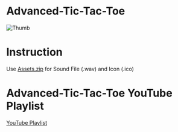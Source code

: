 # Advanced-Tic-Tac-Toe

![Thumb](https://user-images.githubusercontent.com/84669955/135707950-710782bf-1011-424b-9571-6fd5d9d963c0.png)


# Instruction

Use [Assets.zip](https://github.com/ParthSofts/Tic-Tac-Toe/blob/master/Assets.zip) for Sound File (.wav) and Icon (.ico)

# Advanced-Tic-Tac-Toe YouTube Playlist

[YouTube Playlist](https://www.youtube.com/playlist?list=PLtjy7Ao6vpSG-rl3geHlVOlUYX8q1oJoP)
